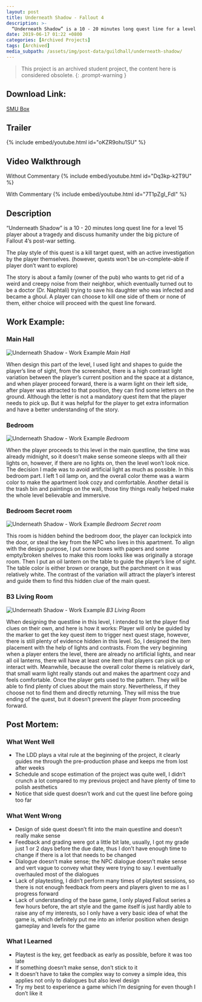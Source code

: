 ```yaml
---
layout: post
title: Underneath Shadow - Fallout 4
description: >-
  “Underneath Shadow” is a 10 - 20 minutes long quest line for a level 15 player about a tragedy and discuss humanity under the big picture of Fallout 4’s post-war setting.
date: 2019-06-17 01:22 +0800
categories: [Archived Projects]
tags: [Archived]
media_subpath: /assets/img/post-data/guildhall/underneath-shadow/
---
```


>This project is an archived student project, the content here is considered obsolete.
{: .prompt-warning }

## Download Link:
[SMU Box]

## Trailer
{% include embed/youtube.html id="oKZR9ohu1SU" %}

## Video Walkthrough
Without Commentary
{% include embed/youtube.html id="Dq3kp-k2T9U" %}

With Commentary
{% include embed/youtube.html id="7T1pZgI_FdI" %}

## Description
“Underneath Shadow” is a 10 - 20 minutes long quest line for a level 15 player about a tragedy and discuss humanity under the big picture of Fallout 4’s post-war setting.


The play style of this quest is a kill target quest, with an active investigation by the player themselves. (however, quests won’t be un-complete-able if player don’t want to explore)


The story is about a family (owner of the pub) who wants to get rid of a weird and creepy noise from their neighbor, which eventually turned out to be a doctor (Dr. Naphtali) trying to save his daughter who was infected and became a ghoul. A player can choose to kill one side of them or none of them, either choice will proceed with the quest line forward.

[SMU Box]: https://smu.box.com/s/lmixlqk1jrgi7kicawdo2z36b36iyada

## Work Example:
### Main Hall
![Underneath Shadow - Work Example](underneath_shadow_14.webp)
_Main Hall_

When design this part of the level, I used light and shapes to guide the player’s line of sight, from the screenshot, there is a high contrast light variation between the player’s current position and the space at a distance, and when player proceed forward, there is a warm light on their left side, after player was attracted to that position, they can find some letters on the ground. Although the letter is not a mandatory quest item that the player needs to pick up. But it was helpful for the player to get extra information and have a better understanding of the story.

### Bedroom
![Underneath Shadow - Work Example](underneath_shadow_15.webp)
_Bedroom_

When the player proceeds to this level in the main questline, the time was already midnight, so it doesn’t make sense someone sleeps with all their lights on, however, if there are no lights on, then the level won’t look nice. The decision I made was to avoid artificial light as much as possible. In this bedroom part. I left 1 oil lamp on, and the overall color theme was a warm color to make the apartment look cozy and comfortable. Another detail is the trash bin and paintings on the wall, those tiny things really helped make the whole level believable and immersive.

### Bedroom Secret room
![Underneath Shadow - Work Example](underneath_shadow_16.webp)
_Bedroom Secret room_

This room is hidden behind the bedroom door, the player can lockpick into the door, or steal the key from the NPC who lives in this apartment. To align with the design purpose, I put some boxes with papers and some empty/broken shelves to make this room looks like was originally a storage room. Then I put an oil lantern on the table to guide the player’s line of sight. The table color is either brown or orange, but the parchment on it was relatively white. The contrast of the variation will attract the player’s interest and guide them to find this hidden clue of the main quest.

### B3 Living Room
![Underneath Shadow - Work Example](underneath_shadow_17.webp)
_B3 Living Room_

When designing the questline in this level, I intended to let the player find clues on their own, and here is how it works: Player will only be guided by the marker to get the key quest item to trigger next quest stage, however, there is still plenty of evidence hidden in this level. So, I designed the item placement with the help of lights and contrasts. From the very beginning when a player enters the level, there are already no artificial lights, and near all oil lanterns, there will have at least one item that players can pick up or interact with. Meanwhile, because the overall color theme is relatively dark, that small warm light really stands out and makes the apartment cozy and feels comfortable. Once the player gets used to the pattern. They will be able to find plenty of clues about the main story. Nevertheless, if they choose not to find them and directly returning. They will miss the true ending of the quest, but it doesn’t prevent the player from proceeding forward.

## Post Mortem:
### What Went Well
- The LDD plays a vital rule at the beginning of the project, it clearly guides me through the pre-production phase and keeps me from lost after weeks
- Schedule and scope estimation of the project was quite well, I didn’t crunch a lot compared to my previous project and have plenty of time to polish aesthetics
- Notice that side quest doesn’t work and cut the quest line before going too far

### What Went Wrong

- Design of side quest doesn’t fit into the main questline and doesn’t really make sense
- Feedback and grading were got a little bit late, usually, I got my grade just 1 or 2 days before the due date, thus I don’t have enough time to change if there is a lot that needs to be changed
- Dialogue doesn’t make sense; the NPC dialogue doesn’t make sense and vert vague to convey what they were trying to say. I eventually overhauled most of the dialogues
- Lack of playtesting, I didn’t perform many times of playtest sessions, so there is not enough feedback from peers and players given to me as I progress forward
- Lack of understanding of the base game, I only played Fallout series a few hours before, the art style and the game itself is just hardly able to raise any of my interests, so I only have a very basic idea of what the game is, which definitely put me into an inferior position when design gameplay and levels for the game

### What I Learned
- Playtest is the key, get feedback as early as possible, before it was too late
- If something doesn’t make sense, don’t stick to it
- It doesn’t have to take the complex way to convey a simple idea, this applies not only to dialogues but also level design
- Try my best to experience a game which I’m designing for even though I don’t like it



